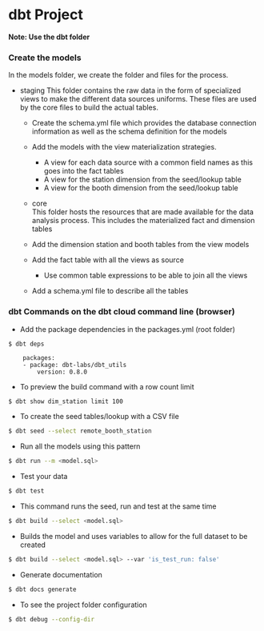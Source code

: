 # dbt Project

**Note: Use the dbt folder**

### Create the models

  In the models folder, we create the folder and files for the process. 
  
  - staging
    This folder contains the raw data in the form of specialized views to make the different data sources uniforms. These files are used by the core files to build the
    actual tables.

    - Create the schema.yml file which provides the database connection information as well as the schema definition for the models
    - Add the models with the view materialization strategies. 
       - A view for each data source with a common field names as this goes into the fact tables
       - A view for the station dimension from the seed/lookup table
       - A view for the booth dimension from the seed/lookup table

    - core   
     This folder hosts the resources that are made available for the data analysis process. This includes the materialized fact and dimension tables

     - Add the dimension station and booth tables from the view models
     - Add the fact table with all the views as source
         - Use common table expressions to be able to join all the views
     - Add a schema.yml file to describe all the tables

### dbt Commands on the dbt cloud command line (browser)

- Add the package dependencies in the packages.yml (root folder)   

```
$ dbt deps 
```  
  
```
    packages:
    - package: dbt-labs/dbt_utils
        version: 0.8.0
 ```

- To preview the build command with a row count limit

```bash
$ dbt show dim_station limit 100
```

- To create the seed tables/lookup with a CSV file

```bash
$ dbt seed --select remote_booth_station
```

- Run all the models using this pattern
```bash
$ dbt run --m <model.sql>
```

- Test your data
```bash
$ dbt test
```

- This command runs the seed, run and test at the same time
```bash
$ dbt build --select <model.sql>
```

- Builds the model and uses variables to allow for the full dataset to be created

```bash
$ dbt build --select <model.sql> --var 'is_test_run: false'
```  

- Generate documentation 
```bash
$ dbt docs generate
```

- To see the project folder configuration
```bash
$ dbt debug --config-dir
```

